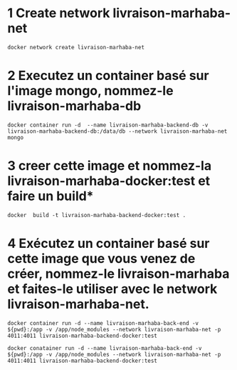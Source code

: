 # 1 Create network livraison-marhaba-net
    docker network create livraison-marhaba-net
# 2 Executez un container basé sur l'image mongo, nommez-le livraison-marhaba-db 
    docker container run -d  --name livraison-marhaba-backend-db -v livraison-marhaba-backend-db:/data/db --network livraison-marhaba-net mongo
# 3 creer cette image et nommez-la livraison-marhaba-docker:test et faire un build*
    docker  build -t livraison-marhaba-backend-docker:test .
# 4  Exécutez un container basé sur cette image que vous venez de créer, nommez-le livraison-marhaba et faites-le utiliser avec le network livraison-marhaba-net.
    docker container run -d --name livraison-marhaba-back-end -v ${pwd}:/app -v /app/node_modules --network livraison-marhaba-net -p 4011:4011 livraison-marhaba-backend-docker:test  

    docker conatainer run -d --name livraison-marhaba-back-end -v ${pwd}:/app -v /app/node_modules --network livraison-marhaba-net -p 4011:4011 livraison-marhaba-backend-docker:test 

